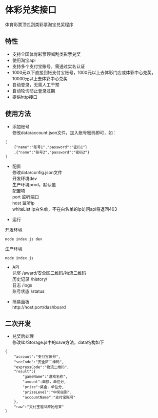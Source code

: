 # 体彩兑奖接口
体育彩票顶呱刮类彩票淘宝兑奖程序

## 特性
* 支持全国体育彩票顶呱刮类彩票兑奖
* 使用淘宝api
* 支持多个支付宝账号，需通过实名认证
* 1000元以下直接到帐支付宝账号，1000元以上去体彩门店或体彩中心兑奖，10000元以上去体彩中心兑奖
* 自动登录，无需人工干预
* 自动轮询防止登录过期
* 提供http接口

## 使用方法
* 添加账号  
修改data/account.json文件，加入账号密码即可，如：
```
[
    {"name":"账号1","password":"密码1"}
    ,{"name":"账号2","password":"密码2"}
]
```

* 配置  
修改data/config.json文件  
开发环境dev  
生产环境prod，默认值  
配置项  
port  监听端口  
host  监听ip  
whiteList  ip白名单，不在白名单的ip访问api将返回403    

* 运行  

开发环境  
```
node index.js dev 
```
生产环境
```
node index.js
```

* API  
兑奖  /award/安全区二维码/物流二维码  
历史记录  /history/   
日志  /logs  
账号状态  /status



* 简易面板  
http://host:port/dashboard


## 二次开发
* 兑奖后处理  
修改lib/Storage.js中的save方法，data结构如下
```
{
    "account":"支付宝账号",
    "secCode":"安全区二维码",
    "expressCode":"物流二维码",
    "result":{
        "gameName":"游戏名称",
        "amount":面额，单位分,
        "prize":奖金，单位分,
        "prizeLevel":"中奖级别",
        "accountName":"支付宝账号"
    },
    "raw":"支付宝返回原始结果"
}
```
